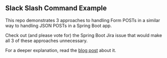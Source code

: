 ## Slack Slash Command Example

This repo demonstrates 3 approaches to handling Form POSTs in a similar way to handling JSON POSTs in a Spring Boot
app.

Check out (and please vote for) the Spring Boot Jira issue that would make all 3 of these approaches unnecessary.

For a deeper explanation, read the 
[blog post](https://afitnerd.com/2017/05/24/what-if-spring-boot-handled-forms-like-json/) about it.